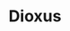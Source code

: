 ---
git: https://github.com/dioxuslabs/dioxus
logohandle: dioxuslabs
sort: dioxus
title: Dioxus
twitter: https://x.com/dioxuslabs
website: https://dioxuslabs.com/
---